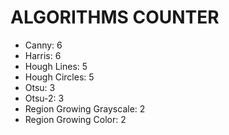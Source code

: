 # ALGORITHMS COUNTER

- Canny: 6
- Harris: 6
- Hough Lines: 5
- Hough Circles: 5
- Otsu: 3
- Otsu-2: 3
- Region Growing Grayscale: 2
- Region Growing Color: 2
